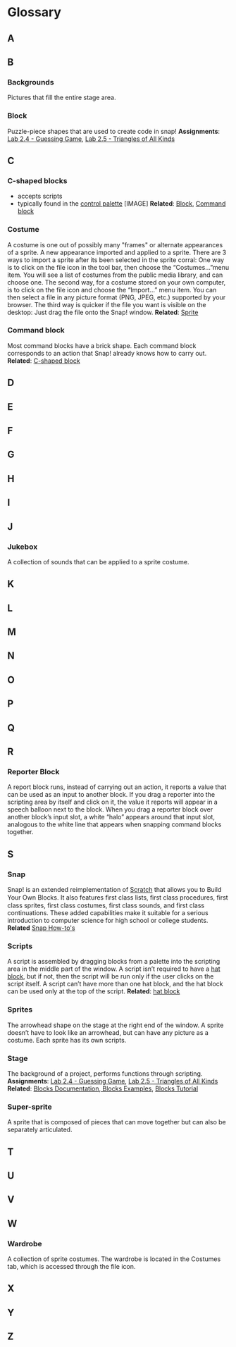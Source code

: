 # Glossary

## A

## B
### Backgrounds
Pictures that fill the entire stage area. 

### Block
Puzzle-piece shapes that are used to create code in snap!
**Assignments**: [Lab 2.4 - Guessing Game](glossaryv2.md), [Lab 2.5 - Triangles of All Kinds](glossaryv2.md)

## C
### C-shaped blocks
* accepts scripts
* typically found in the [control palette](references/snap-palettes/control.md)
[IMAGE]
**Related**: [Block](), [Command block]()

### Costume
A costume is one out of possibly many "frames" or alternate appearances of a sprite. A new appearance imported and applied to a sprite. There are 3 ways to import a sprite after its been selected in the sprite corral: One way is to click on the file icon in the tool bar, then choose the “Costumes…”menu item.  You will see a list of costumes from the public media library, and can choose one.  The second way, for a costume stored on your own computer, is to click on the file icon and choose the “Import…” menu item.  You can then select a file in any picture format (PNG, JPEG, etc.) supported by your browser.  The third way is quicker if the file you want is visible on the desktop:  Just drag the file onto the Snap! window.
**Related**: [Sprite]()

### Command block
Most command blocks have a brick shape. Each command block corresponds to an action that Snap! already knows how to carry out.
**Related**: [C-shaped block]()

## D

## E

## F

## G

## H

## I

## J
### Jukebox
A collection of sounds that can be applied to a sprite costume. 

## K

## L

## M

## N

## O

## P

## Q

## R

### Reporter Block
A report block runs, instead of carrying out an action, it reports a value that can be used as an input to another block.  If you drag a reporter into the scripting area by itself and click on it, the value it reports will appear in a speech balloon next to the block. When you drag a reporter block over another block’s input slot, a white “halo” appears around that input slot, analogous to the white line that appears when snapping command blocks together.


## S

### Snap
Snap! is an extended reimplementation of [Scratch](http://scratch.mit.edu) that allows you to Build Your Own Blocks.  It also features ﬁrst class lists, ﬁrst class procedures, first class sprites, first class costumes, first class sounds, and first class continuations.  These added capabilities make it suitable for a serious introduction to computer science for high school or college students.
**Related** [Snap How-to's](/references/how-to/README.md)

### Scripts
A script is assembled by dragging blocks from a palette into the scripting area in the middle part of the window. A script isn’t required to have a [hat block](glossaryv2.md#hat-block), but if not, then the script will be run only if the user clicks on the script itself.  A script can’t have more than one hat block, and the hat block can be used only at the top of the script.
**Related**: [hat block](glossaryv2.md#hat-block)

### Sprites
The arrowhead shape on the stage at the right end of the window. A sprite doesn’t have to look like an arrowhead, but can have any picture as a costume. Each sprite has its own scripts. 

### Stage
The background of a project, performs functions through scripting.
**Assignments**: [Lab 2.4 - Guessing Game](glossaryv2.md), [Lab 2.5 - Triangles of All Kinds](glossaryv2.md)
**Related**: [Blocks Documentation](glossaryv2.md),[ Blocks Examples](glossaryv2.md), [Blocks Tutorial](glossaryv2.md)

### Super-sprite
A sprite that is  composed of pieces that can move together but can also be separately articulated.


## T

## U

## V

## W
### Wardrobe
A collection of sprite costumes. The wardrobe is located in the Costumes tab, which is accessed through the file icon.

## X

## Y

## Z

